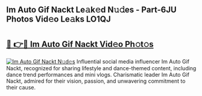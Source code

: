 ## Im Auto Gif Nackt Le𝚊k𝚎d N𝚞𝚍es - Part-6JU Photos Vid𝚎o Le𝚊ks LO1QJ

# <h2><a href="http://fb4fxn.evod.top/?m=Im+Auto+Gif+Nackt">🔗 👉🔴 Im Auto Gif Nackt Vid𝚎o Ph𝚘t𝚘s</a></h2>

[![Im Auto Gif Nackt N𝚞d𝚎s](https://i.imgur.com/8V9OHl7.gif)](http://fb4fxn.evod.top/?m=Im+Auto+Gif+Nackt)
Influential social media influencer Im Auto Gif Nackt, recognized for sharing lifestyle and dance-themed content, including dance trend performances and mini vlogs. Charismatic leader Im Auto Gif Nackt, admired for their vision, passion, and unwavering commitment to their cause. 
